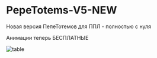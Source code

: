 # PepeTotems-V5-NEW
Новая версия ПепеТотемов для ППЛ - полностью с нуля

Анимации теперь БЕСПЛАТНЫЕ 

![table](https://github.com/ParanoidWIRES/PepeTotems-V5-NEW/assets/95398007/372f2390-eaa8-4a3f-a3f2-f7481f233296)

